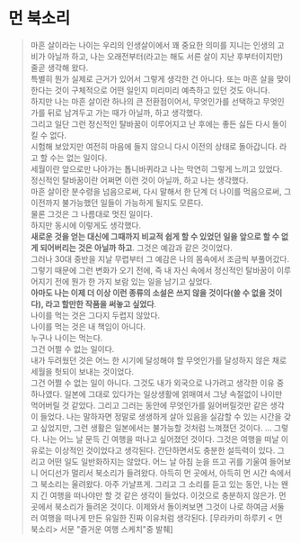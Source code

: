 # 먼 북소리

> 마흔 살이라는 나이는 우리의 인생살이에서 꽤 중요한 의미를 지니는 인생의 고비가 아닐까 하고, 나는 오래전부터(라고는 해도 서른 살이 지난 후부터이지만) 줄곧 생각해 왔다.  
> 특별히 뭔가 실제로 근거가 있어서 그렇게 생각한 건 아니다.
> 또는 마흔 살을 맞이한다는 것이 구체적으로 어떤 일인지 미리미리 예측하고 있던 것도 아니다.  
> 하지만 나는 마흔 살이란 하나의 큰 전환점이어서, 무엇인가를 선택하고 무엇인가를 뒤로 남겨두고 가는 때가 아닐까, 하고 생각했다.  
> 그리고 일단 그런 정신적인 탈바꿈이 이루어지고 난 후에는 좋든 싫든 다시 돌이킬 수 없다.  
> 시험해 보았지만 여전히 마음에 들지 않으니 다시 이전의 상태로 돌아갑니다. 라고 할 수는 없는 일이다.  
> 세월이란 앞으로만 나아가는 톱니바퀴라고 나는 막연히 그렇게 느끼고 있었다.
> 정신적인 탈바꿈이란 어쩌면 이런 것이 아닐까, 하고 나는 생각했다.  
> 마흔 살이란 분수령을 넘음으로써, 다시 말해서 한 단계 더 나이를 먹음으로써, 그 이전까지 불가능했던 일들이 가능하게 될지도 모른다.  
> 물론 그것은 그 나름대로 멋진 일이다.  
> 하지만 동시에 이렇게도 생각했다.  
> **새로운 것을 얻는 대신에 그때까지 비교적 쉽게 할 수 있었던 일을 앞으로 할 수 없게 되어버리는 것은 아닐까 하고**.
> 그것은 예감과 같은 것이었다.  
> 그러나 30대 중반을 지날 무렵부터 그 예감은 나의 몸속에서 조금씩 부풀어갔다.  
> 그렇기 때문에 그런 변화가 오기 전에, 즉 내 자신 속에서 정신적인 탈바꿈이 이루어지기 전에 뭔가 한 가지 보람 있는 일을 남기고 싶었다.  
> **아마도 나는 이제 더 이상 이런 종류의 소설은 쓰지 않을 것이다(쓸 수 없을 것이다), 라고 할만한 작품을 써놓고 싶었다**.  
> 나이를 먹는 것은 그다지 두렵지 않았다.  
> 나이를 먹는 것은 내 책임이 아니다.  
> 누구나 나이는 먹는다.  
> 그건 어쩔 수 없는 일이다.  
> 내가 두려웠던 것은 어느 한 시기에 달성해야 할 무엇인가를 달성하지 않은 채로 세월을 헛되이 보내는 것이었다.  
> 그건 어쩔 수 없는 일이 아니다.
그것도 내가 외국으로 나가려고 생각한 이유 중 하나였다. 일본에 그대로 있다가는 일상생활에 얽매여서 그냥 속절없이 나이만 먹어버릴 것 같았다. 그리고 그러는 동안에 무엇인가를 잃어버릴것만 같은 생각이 들었다. 나는 말하자면 정말로 생생하게 살아 있음을 실감할 수 있는 시간을 갖고 싶었지만, 그런 생활은 일본에서는 불가능할 것처럼 느껴졌던 것이다.
...
> 그렇다. 나는 어느 날 문득 긴 여행을 떠나고 싶어졌던 것이다.
그것은 여행을 떠날 이유로는 이상적인 것이었다고 생각된다. 간단하면서도 충분한 설득력이 있다. 그리고 어떤 일도 일반화하지는 않았다. 어느 날 아침 눈을 뜨고 귀를 기울여 들어보니 어디선가 멀리서 북소리가 들려왔다. 아득히 먼 곳에서, 아득히 먼 시간 속에서 그 북소리는 울려왔다. 아주 가냘프게. 그리고 그 소리를 듣고 있는 동안, 나는 왠지 긴 여행을 떠나야만 할 것 같은 생각이 들었다.
이것으로 충분하지 않은가. 먼 곳에서 북소리가 들려온 것이다.
이제와서 돌이켜보면 그것이 나로 하여금 서둘러 여행을 떠나게 만든 유일한 진짜 이유처럼 생각된다.
> [무라카미 하루키 < 먼 북소리> 서문 "즐거운 여행 스케치"중 발췌]
